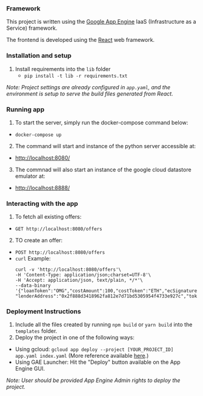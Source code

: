 ### Framework

This project is written using the [Google App Engine](https://cloud.google.com/appengine) IaaS (Infrastructure as a Service) framework.

The frontend is developed using the [React](https://github.com/facebookincubator/create-react-app) web framework.

### Installation and setup

1. Install requirements into the `lib` folder
   * `pip install -t lib -r requirements.txt`

<i>Note: Project settings are already configured in `app.yaml`, and the environment is setup to serve the build files generated from React.</i>

### Running app
1. To start the server, simply run the docker-compose command below:
  * `docker-compose up`
2. The command will start and instance of the python server accessible at:
  * [http://localhost:8080/](http://localhost:8080/)
3. The commnad will also start an instance of the google cloud datastore emulator at:
  * [http://localhost:8888/](http://localhost:8888/)

### Interacting with the app
1. To fetch all existing offers:
  * `GET http://localhost:8080/offers`
2. TO create an offer:
  * `POST http://localhost:8080/offers`
  * `curl` Example:
    ```
    curl -v 'http://localhost:8080/offers'\
    -H 'Content-Type: application/json;charset=UTF-8'\
    -H 'Accept: application/json, text/plain, */*'\
    --data-binary '{"loanToken":"OMG","costAmount":100,"costToken":"ETH","ecSignature":"0x65796199fc0d1ee0b599011845a2c54fa4b88051cf10aa2cc34000c6aea9d946010d41fbb1a5ead6d742e06f6a56e45f1773665d0abd084988461ec3424c23011c", "lenderAddress":"0x2f888d3418962fa812e7d71bd5305954f4733e927c","tokenPair":"OMG/ETH","loanQuantity":0}'
    ```

### Deployment Instructions

1. Include all the files created by running `npm build` or `yarn build` into the `templates` folder.
2. Deploy the project in one of the following ways:
  * Using gcloud: `gcloud app deploy --project [YOUR_PROJECT_ID] app.yaml index.yaml` (More reference available [here](https://cloud.google.com/appengine/docs/standard/python/getting-started/deploying-the-application "GAE deployment using gcloud").)
  * Using GAE Launcher: Hit the "Deploy" button available on the App Engine GUI.

<i>Note: User should be provided App Engine Admin rights to deploy the project.</i>
